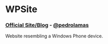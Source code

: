 # WPSite

### [Official Site/Blog][1] - [@pedrolamas][2]

Website resembling a Windows Phone device.

[1]: http://www.pedrolamas.com
[2]: http://twitter.com/pedrolamas